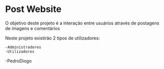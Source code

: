 
# Post Website

O objetivo deste projeto é a interação entre usuários através de postagens de imagens e comentários

Neste projeto existirão 2 tipos de utilizadores:

    -Administradores
    -Utilizadores
    
-PedroDiogo
    
